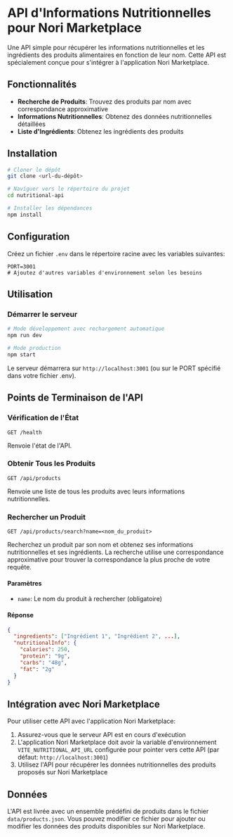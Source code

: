# API d'Informations Nutritionnelles pour Nori Marketplace

Une API simple pour récupérer les informations nutritionnelles et les ingrédients des produits alimentaires en fonction de leur nom. Cette API est spécialement conçue pour s'intégrer à l'application Nori Marketplace.

## Fonctionnalités

- **Recherche de Produits**: Trouvez des produits par nom avec correspondance approximative
- **Informations Nutritionnelles**: Obtenez des données nutritionnelles détaillées
- **Liste d'Ingrédients**: Obtenez les ingrédients des produits

## Installation

```bash
# Cloner le dépôt
git clone <url-du-dépôt>

# Naviguer vers le répertoire du projet
cd nutritional-api

# Installer les dépendances
npm install
```

## Configuration

Créez un fichier `.env` dans le répertoire racine avec les variables suivantes:

```
PORT=3001
# Ajoutez d'autres variables d'environnement selon les besoins
```

## Utilisation

### Démarrer le serveur

```bash
# Mode développement avec rechargement automatique
npm run dev

# Mode production
npm start
```

Le serveur démarrera sur `http://localhost:3001` (ou sur le PORT spécifié dans votre fichier .env).

## Points de Terminaison de l'API

### Vérification de l'État

```
GET /health
```

Renvoie l'état de l'API.

### Obtenir Tous les Produits

```
GET /api/products
```

Renvoie une liste de tous les produits avec leurs informations nutritionnelles.

### Rechercher un Produit

```
GET /api/products/search?name=<nom_du_produit>
```

Recherchez un produit par son nom et obtenez ses informations nutritionnelles et ses ingrédients. La recherche utilise une correspondance approximative pour trouver la correspondance la plus proche de votre requête.

#### Paramètres

- `name`: Le nom du produit à rechercher (obligatoire)

#### Réponse

```json
{
  "ingredients": ["Ingrédient 1", "Ingrédient 2", ...],
  "nutritionalInfo": {
    "calories": 250,
    "protein": "9g",
    "carbs": "48g",
    "fat": "2g"
  }
}
```

## Intégration avec Nori Marketplace

Pour utiliser cette API avec l'application Nori Marketplace:

1. Assurez-vous que le serveur API est en cours d'exécution
2. L'application Nori Marketplace doit avoir la variable d'environnement `VITE_NUTRITIONAL_API_URL` configurée pour pointer vers cette API (par défaut: `http://localhost:3001`)
3. Utilisez l'API pour récupérer les données nutritionnelles des produits proposés sur Nori Marketplace

## Données

L'API est livrée avec un ensemble prédéfini de produits dans le fichier `data/products.json`. Vous pouvez modifier ce fichier pour ajouter ou modifier les données des produits disponibles sur Nori Marketplace. 